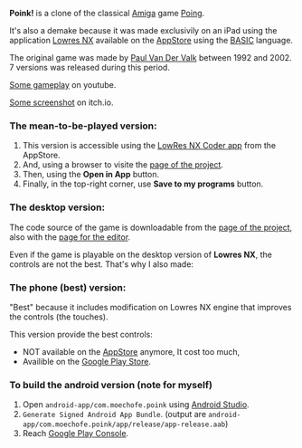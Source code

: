 **Poink!** is a clone of the classical [Amiga](https://en.wikipedia.org/wiki/Amiga) game [Poing](https://www.lemonamiga.com/games/details.php?id=3839).

It's also a demake because it was made exclusivily on an iPad using the application [Lowres NX](https://lowresnx.inutilis.com/) available on the [AppStore](https://apps.apple.com/us/app/lowres-nx-coder/id1318884577) using the [BASIC](https://en.wikipedia.org/wiki/BASIC) language.

The original game was made by [Paul Van Der Valk](https://www.lemonamiga.com/games/list.php?list_people=Paul%20van%20der%20Valk) between 1992 and 2002. 7 versions was released during this period.

[Some gameplay](https://www.youtube.com/watch?v=vfQR5yUmGbQ) on youtube.

[Some screenshot](https://moechofe.itch.io/poink) on itch.io.

### The mean-to-be-played version:

1. This version is accessible using the [LowRes NX Coder app](https://apps.apple.com/us/app/lowres-nx-coder/id1318884577) from the AppStore.
2. And, using a browser to visite the [page of the project](https://lowresnx.inutilis.com/topic.php?id=31).
3. Then, using the **Open in App** button.
4. Finally, in the top-right corner, use **Save to my programs** button.

### The desktop version:

The code source of the game is downloadable from the [page of the project](https://lowresnx.inutilis.com/topic.php?id=31), also with the [page for the editor](https://lowresnx.inutilis.com/topic.php?id=136).

Even if the game is playable on the desktop version of **Lowres NX**, the controls are not the best. That's why I also made:

### The phone (best) version:

"Best" because it includes modification on Lowres NX engine that improves the controls (the touches).

This version provide the best controls: 
- NOT available on the [AppStore](https://apps.apple.com/app/id1580770937) anymore, It cost too much,
- Availible on the [Google Play Store](https://play.google.com/store/apps/details?id=com.moechofe.poink).

### To build the android version (note for myself)

1. Open `android-app/com.moechofe.poink` using [Android Studio](https://developer.android.com/studio).
2. `Generate Signed Android App Bundle`. (output are `android-app/com.moechofe.poink/app/release/app-release.aab`)
3. Reach [Google Play Console](https://play.google.com/console/).

